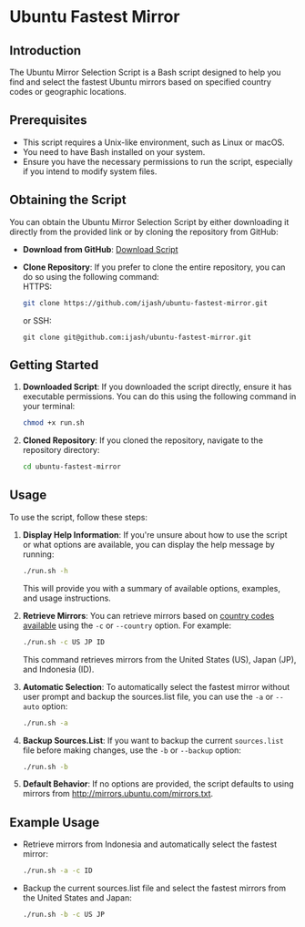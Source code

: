 # Ubuntu Fastest Mirror
## Introduction
The Ubuntu Mirror Selection Script is a Bash script designed to help you find and select the fastest Ubuntu mirrors based on specified country codes or geographic locations.

## Prerequisites
- This script requires a Unix-like environment, such as Linux or macOS.
- You need to have Bash installed on your system.
- Ensure you have the necessary permissions to run the script, especially if you intend to modify system files.

## Obtaining the Script
You can obtain the Ubuntu Mirror Selection Script by either downloading it directly from the provided link or by cloning the repository from GitHub:

- **Download from GitHub**: [Download Script](https://raw.githubusercontent.com/ijash/ubuntu-fastest-mirror/master/run.sh)
  
- **Clone Repository**: If you prefer to clone the entire repository, you can do so using the following command:  
  HTTPS:
  ```bash
  git clone https://github.com/ijash/ubuntu-fastest-mirror.git
  ```
  or SSH:
  ```
  git clone git@github.com:ijash/ubuntu-fastest-mirror.git
  ```

## Getting Started
1. **Downloaded Script**: If you downloaded the script directly, ensure it has executable permissions. You can do this using the following command in your terminal:
   ```bash
   chmod +x run.sh
   ```

2. **Cloned Repository**: If you cloned the repository, navigate to the repository directory:
   ```bash
   cd ubuntu-fastest-mirror
   ```

## Usage
To use the script, follow these steps:

1. **Display Help Information**: If you're unsure about how to use the script or what options are available, you can display the help message by running:
   ```bash
   ./run.sh -h
   ```
   This will provide you with a summary of available options, examples, and usage instructions.

2. **Retrieve Mirrors**: You can retrieve mirrors based on [country codes available](http://mirrors.ubuntu.com/) using the `-c` or `--country` option. For example:
   ```bash
   ./run.sh -c US JP ID
   ```
   This command retrieves mirrors from the United States (US), Japan (JP), and Indonesia (ID).

3. **Automatic Selection**: To automatically select the fastest mirror without user prompt and backup the sources.list file, you can use the `-a` or `--auto` option:
   ```bash
   ./run.sh -a
   ```

4. **Backup Sources.List**: If you want to backup the current `sources.list` file before making changes, use the `-b` or `--backup` option:
   ```bash
   ./run.sh -b
   ```

5. **Default Behavior**: If no options are provided, the script defaults to using mirrors from http://mirrors.ubuntu.com/mirrors.txt.

## Example Usage
- Retrieve mirrors from Indonesia and automatically select the fastest mirror:
  ```bash
  ./run.sh -a -c ID
  ```

- Backup the current sources.list file and select the fastest mirrors from the United States and Japan:
  ```bash
  ./run.sh -b -c US JP
  ```
